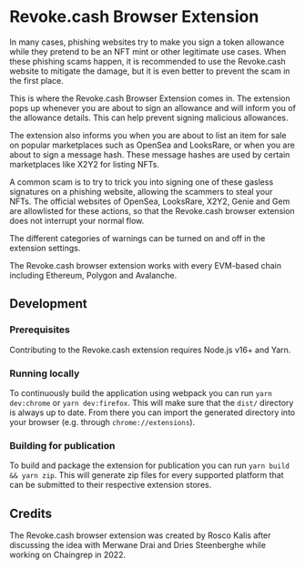 # Revoke.cash Browser Extension

In many cases, phishing websites try to make you sign a token allowance while they pretend to be an NFT mint or other legitimate use cases. When these phishing scams happen, it is recommended to use the Revoke.cash website to mitigate the damage, but it is even better to prevent the scam in the first place.

This is where the Revoke.cash Browser Extension comes in. The extension pops up whenever you are about to sign an allowance and will inform you of the allowance details. This can help prevent signing malicious allowances.

The extension also informs you when you are about to list an item for sale on popular marketplaces such as OpenSea and LooksRare, or when you are about to sign a message hash. These message hashes are used by certain marketplaces like X2Y2 for listing NFTs.

A common scam is to try to trick you into signing one of these gasless signatures on a phishing website, allowing the scammers to steal your NFTs. The official websites of OpenSea, LooksRare, X2Y2, Genie and Gem are allowlisted for these actions, so that the Revoke.cash browser extension does not interrupt your normal flow.

The different categories of warnings can be turned on and off in the extension settings.

The Revoke.cash browser extension works with every EVM-based chain including Ethereum, Polygon and Avalanche.

## Development

### Prerequisites

Contributing to the Revoke.cash extension requires Node.js v16+ and Yarn.

### Running locally

To continuously build the application using webpack you can run `yarn dev:chrome` or `yarn dev:firefox`. This will make sure that the `dist/` directory is always up to date. From there you can import the generated directory into your browser (e.g. through `chrome://extensions`).

### Building for publication

To build and package the extension for publication you can run `yarn build && yarn zip`. This will generate zip files for every supported platform that can be submitted to their respective extension stores.

## Credits

The Revoke.cash browser extension was created by Rosco Kalis after discussing the idea with Merwane Drai and Dries Steenberghe while working on Chaingrep in 2022.

